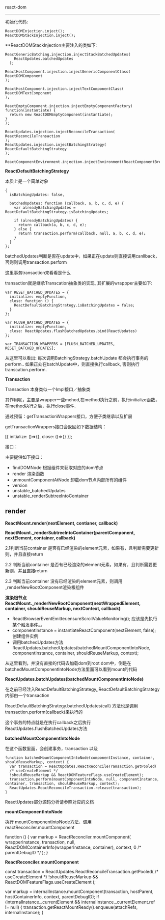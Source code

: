 react-dom

---

初始化代码:

```
ReactDOMInjection.inject();
ReactDOMStackInjection.inject();
```

**ReactDOMStackInjection主要注入的类如下:

```
ReactGenericBatching.injection.injectStackBatchedUpdates(
    ReactUpdates.batchedUpdates
  );

ReactHostComponent.injection.injectGenericComponentClass(
ReactDOMComponent
);

ReactHostComponent.injection.injectTextComponentClass(
ReactDOMTextComponent
);

ReactEmptyComponent.injection.injectEmptyComponentFactory(
function(instantiate) {
  return new ReactDOMEmptyComponent(instantiate);
}
);

ReactUpdates.injection.injectReconcileTransaction(
ReactReconcileTransaction
);
ReactUpdates.injection.injectBatchingStrategy(
ReactDefaultBatchingStrategy
);

ReactComponentEnvironment.injection.injectEnvironment(ReactComponentBrowserEnvironment);
```

**ReactDefaultBatchingStrategy**

本质上是一个简单对象

```
{
  isBatchingUpdates: false,

  batchedUpdates: function (callback, a, b, c, d, e) {
    var alreadyBatchingUpdates = ReactDefaultBatchingStrategy.isBatchingUpdates;

    if (alreadyBatchingUpdates) {
      return callback(a, b, c, d, e);
    } else {
      return transaction.perform(callback, null, a, b, c, d, e);
    }
  }
};
```

batchedUpdates判断是否在update中，如果正在update则直接调用canllback，否则则调用transaction.perform

这里事务transaction来看看是什么

transaction就是继承Transcation抽象类的实现, 其扩展的wrappper主要如下:

```
var RESET_BATCHED_UPDATES = {
  initialize: emptyFunction,
  close: function () {
    ReactDefaultBatchingStrategy.isBatchingUpdates = false;
  }
};

var FLUSH_BATCHED_UPDATES = {
  initialize: emptyFunction,
  close: ReactUpdates.flushBatchedUpdates.bind(ReactUpdates)
};

var TRANSACTION_WRAPPERS = [FLUSH_BATCHED_UPDATES, RESET_BATCHED_UPDATES];

```

从这里可以看出: 每次调用BatchingStrategy.batchUpdate 都会执行事务的perform.. 如果正处在batchUpdate中，则直接执行callback, 否则执行transcation.perform.



**Transaction**

Transaction 本身类似一个Impl接口／抽象类

其作用呢，主要是wrapper一些mehod,在method执行之前，执行initialize函数，在method执行之后，执行close事件.

通过预留：getTransactionWrappers接口，方便子类继承以及扩展

getTransactionWrappers接口会返回如下数据结构：

[{
    initialize: ()=>{},
    close: ()=>{}
}];


接口：

主要提供如下接口：

- findDOMNode 根据组件来获取对应的dom节点
- render 渲染函数
- unmountComponentAtNode 卸载dom节点内部所有的组件
- version
- unstable_batchedUpdates
- unstable_renderSubtreeIntoContainer

## render

**ReactMount.render(nextElement, contianer, callback)**


**ReactMount._renderSubtreeIntoContainer(parentComponent, nextElement, container, callback)**

2.1判断当前container 是否有已经渲染的element元素，如果有，且判断需要更新则，并且直接return

2.2 判断当前container 是否有已经渲染的element元素，如果有，且判断需要更新则，并且直接return

2.3 判断当前container 没有已经渲染的element元素，则调用_renderNewRootComponent渲染根组件

**渲染根节点ReactMount._renderNewRootComponent(nextWrappedElement, container, shouldReuseMarkup, nextContext, callback)**


- ReactBrowserEventEmitter.ensureScrollValueMonitoring(); 应该是先执行某个触发事件。。
- componentInstance = instantiateReactComponent(nextElement, false); 创建组件实例
- 调用batchedUpdates方法 ReactUpdates.batchedUpdates(batchedMountComponentIntoNode, componentInstance, container, shouldReuseMarkup, context);

从这里看到，并没有直接的代码去加载dom到root dom中，倒是在batchedMountComponentIntoNode方法里面可以看到mount的代码

**ReactUpdates.batchUpdates(batchedMountComponentIntoNode)**

在之前已经注入ReactDefaultBatchingStrategy,,ReactDefaultBatchingStrategy内部由一个transaction

ReactDefaultBatchingStrategy.batchedUpdates(call) 方法也是调用transaction.perform(callback)来执行的

这个事务的特点就是在执行callback之后执行ReactUpdates.flushBatchedUpdates方法

**batchedMountComponentIntoNode**

在这个函数里面，会创建事务，transaction 以及

```
function batchedMountComponentIntoNode(componentInstance, container, shouldReuseMarkup, context) {
  var transaction = ReactUpdates.ReactReconcileTransaction.getPooled(
  /* useCreateElement */
  !shouldReuseMarkup && ReactDOMFeatureFlags.useCreateElement);
  transaction.perform(mountComponentIntoNode, null, componentInstance, container, transaction, shouldReuseMarkup, context);
  ReactUpdates.ReactReconcileTransaction.release(transaction);
}

```


ReactUpdates部分源码分析请参照对应的文档

**mountComponentIntoNode**

执行 mountComponentIntoNode方法，调用reactReconciler.mountComponent

function () {
  var markup = ReactReconciler.mountComponent(
    wrapperInstance,
    transaction,
    null,
    ReactDOMContainerInfo(wrapperInstance, container),
    context,
    0 /* parentDebugID */
  );
}



**ReactReconciler.mountComponent**

const transaction = ReactUpdates.ReactReconcileTransaction.getPooled(
    /* useCreateElement */
    !shouldReuseMarkup && ReactDOMFeatureFlags.useCreateElement
  );

var markup = internalInstance.mountComponent(transaction, hostParent, hostContainerInfo, context, parentDebugID);
if (internalInstance._currentElement && internalInstance._currentElement.ref != null) {
  transaction.getReactMountReady().enqueue(attachRefs, internalInstance);
}










